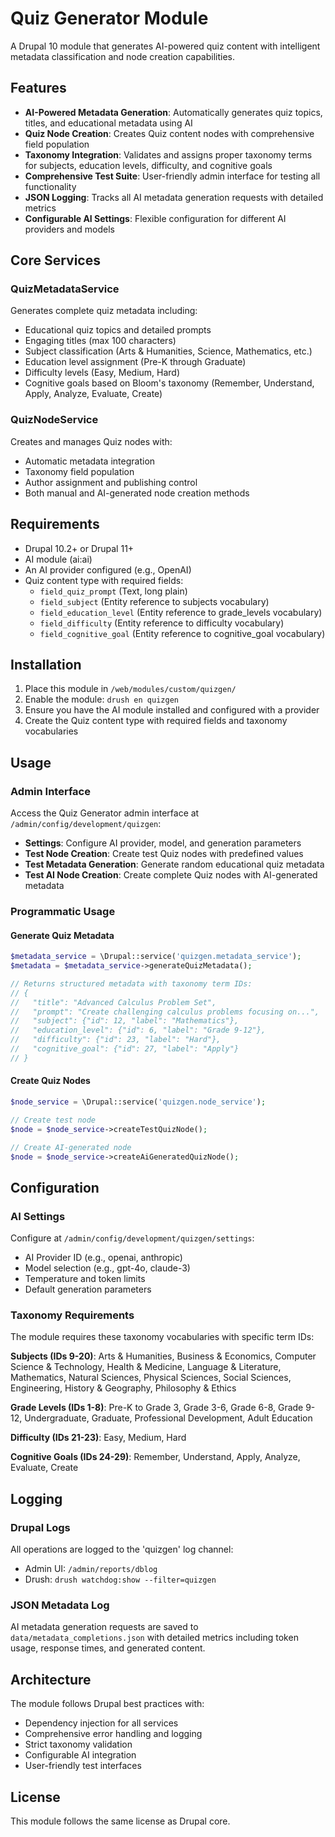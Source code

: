 # Quiz Generator Module

A Drupal 10 module that generates AI-powered quiz content with intelligent metadata classification and node creation capabilities.

## Features

- **AI-Powered Metadata Generation**: Automatically generates quiz topics, titles, and educational metadata using AI
- **Quiz Node Creation**: Creates Quiz content nodes with comprehensive field population
- **Taxonomy Integration**: Validates and assigns proper taxonomy terms for subjects, education levels, difficulty, and cognitive goals
- **Comprehensive Test Suite**: User-friendly admin interface for testing all functionality
- **JSON Logging**: Tracks all AI metadata generation requests with detailed metrics
- **Configurable AI Settings**: Flexible configuration for different AI providers and models

## Core Services

### QuizMetadataService
Generates complete quiz metadata including:
- Educational quiz topics and detailed prompts
- Engaging titles (max 100 characters)
- Subject classification (Arts & Humanities, Science, Mathematics, etc.)
- Education level assignment (Pre-K through Graduate)
- Difficulty levels (Easy, Medium, Hard)
- Cognitive goals based on Bloom's taxonomy (Remember, Understand, Apply, Analyze, Evaluate, Create)

### QuizNodeService
Creates and manages Quiz nodes with:
- Automatic metadata integration
- Taxonomy field population
- Author assignment and publishing control
- Both manual and AI-generated node creation methods

## Requirements

- Drupal 10.2+ or Drupal 11+
- AI module (ai:ai)
- An AI provider configured (e.g., OpenAI)
- Quiz content type with required fields:
  - `field_quiz_prompt` (Text, long plain)
  - `field_subject` (Entity reference to subjects vocabulary)
  - `field_education_level` (Entity reference to grade_levels vocabulary)
  - `field_difficulty` (Entity reference to difficulty vocabulary)
  - `field_cognitive_goal` (Entity reference to cognitive_goal vocabulary)

## Installation

1. Place this module in `/web/modules/custom/quizgen/`
2. Enable the module: `drush en quizgen`
3. Ensure you have the AI module installed and configured with a provider
4. Create the Quiz content type with required fields and taxonomy vocabularies

## Usage

### Admin Interface

Access the Quiz Generator admin interface at `/admin/config/development/quizgen`:

- **Settings**: Configure AI provider, model, and generation parameters
- **Test Node Creation**: Create test Quiz nodes with predefined values
- **Test Metadata Generation**: Generate random educational quiz metadata
- **Test AI Node Creation**: Create complete Quiz nodes with AI-generated metadata

### Programmatic Usage

#### Generate Quiz Metadata
```php
$metadata_service = \Drupal::service('quizgen.metadata_service');
$metadata = $metadata_service->generateQuizMetadata();

// Returns structured metadata with taxonomy term IDs:
// {
//   "title": "Advanced Calculus Problem Set",
//   "prompt": "Create challenging calculus problems focusing on...",
//   "subject": {"id": 12, "label": "Mathematics"},
//   "education_level": {"id": 6, "label": "Grade 9-12"},
//   "difficulty": {"id": 23, "label": "Hard"},
//   "cognitive_goal": {"id": 27, "label": "Apply"}
// }
```

#### Create Quiz Nodes
```php
$node_service = \Drupal::service('quizgen.node_service');

// Create test node
$node = $node_service->createTestQuizNode();

// Create AI-generated node
$node = $node_service->createAiGeneratedQuizNode();
```

## Configuration

### AI Settings
Configure at `/admin/config/development/quizgen/settings`:
- AI Provider ID (e.g., openai, anthropic)
- Model selection (e.g., gpt-4o, claude-3)
- Temperature and token limits
- Default generation parameters

### Taxonomy Requirements

The module requires these taxonomy vocabularies with specific term IDs:

**Subjects (IDs 9-20)**: Arts & Humanities, Business & Economics, Computer Science & Technology, Health & Medicine, Language & Literature, Mathematics, Natural Sciences, Physical Sciences, Social Sciences, Engineering, History & Geography, Philosophy & Ethics

**Grade Levels (IDs 1-8)**: Pre-K to Grade 3, Grade 3-6, Grade 6-8, Grade 9-12, Undergraduate, Graduate, Professional Development, Adult Education

**Difficulty (IDs 21-23)**: Easy, Medium, Hard

**Cognitive Goals (IDs 24-29)**: Remember, Understand, Apply, Analyze, Evaluate, Create

## Logging

### Drupal Logs
All operations are logged to the 'quizgen' log channel:
- Admin UI: `/admin/reports/dblog`
- Drush: `drush watchdog:show --filter=quizgen`

### JSON Metadata Log
AI metadata generation requests are saved to `data/metadata_completions.json` with detailed metrics including token usage, response times, and generated content.

## Architecture

The module follows Drupal best practices with:
- Dependency injection for all services
- Comprehensive error handling and logging
- Strict taxonomy validation
- Configurable AI integration
- User-friendly test interfaces

## License

This module follows the same license as Drupal core.
